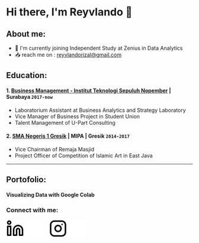 # Hi there, I'm Reyvlando 👋
## About me:
- 🚀 I'm currently joining Independent Study at Zenius in Data Analytics
- 📥 reach me on : reyvlandorizal@gmail.com

## Education:

#### 1. [Business Management - Institut Teknologi Sepuluh Nopember](https://www.its.ac.id/mb/id/beranda/) | Surabaya `2017-now`
   - Laboratorium Assistant at Business Analytics and Strategy Laboratory
   - Vice Manager of Business Project in Student Union
   - Talent Management of U-Part Consulting
 #### 2. [SMA Negeris 1 Gresik](https://sman1gresik.sch.id/) | MIPA | Gresik `2014-2017`
   - Vice Chairman of Remaja Masjid
   - Project Officer of Competition of Islamic Art in East Java

---
## Portofolio:

#### Visualizing Data with Google Colab
   


### Connect with me:


[![website](./img/linkedin-light.svg)](https://www.linkedin.com/in/reyvlando#gh)
[![website](./img/linkedin-dark.svg)](https://www.linkedin.com/in/reyvlando#gh)
&nbsp;&nbsp;
[![website](./img/instagram-light.svg)](https://instagram.com/reyvlando#gh-light-mode-only)
[![website](./img/instagram-dark.svg)](https://instagram.com/reyvlando#gh-dark-mode-only)



[webdev]: https://github.com/reyvlando/reyvlando
